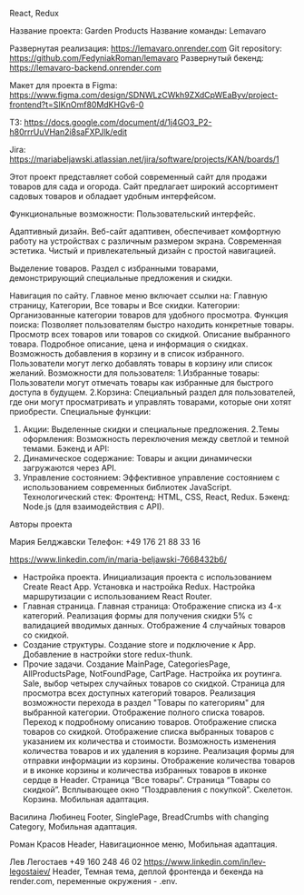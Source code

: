 React, Redux

Название проекта: Garden Products
Название команды: Lemavaro

Развернутая реализация: https://lemavaro.onrender.com
Git repository: https://github.com/FedyniakRoman/lemavaro
Развернутый бекенд: https://lemavaro-backend.onrender.com

Макет для проекта в Figma: https://www.figma.com/design/SDNWLzCWkh9ZXdCpWEaByv/project-frontend?t=SIKnOmf80MdKHGv6-0

 ТЗ: https://docs.google.com/document/d/1j4GO3_P2-h80rrrUuVHan2i8saFXPJlk/edit

Jira:
https://mariabeljawski.atlassian.net/jira/software/projects/KAN/boards/1


Этот проект представляет собой современный сайт для продажи товаров для сада и огорода. Сайт предлагает широкий ассортимент садовых товаров и обладает удобным интерфейсом.

Функциональные возможности:
Пользовательский интерфейс.

Адаптивный дизайн.
Веб-сайт адаптивен, обеспечивает комфортную работу на устройствах с различным размером экрана.
Современная эстетика.
Чистый и привлекательный дизайн с простой навигацией.

Выделение товаров.
Раздел с избранными товарами, демонстрирующий специальные предложения и скидки.

Навигация по сайту.
Главное меню включает ссылки на: Главную страницу, Категории, Все товары и Все скидки.
Категории: Организованные категории товаров для удобного просмотра.
Функция поиска: Позволяет пользователям быстро находить конкретные товары.
Просмотр всех товаров или товаров со скидкой.
Описание выбранного товара.
Подробное описание, цена и информация о скидках.
Возможность добавления в корзину и в список избранного.
Пользователи могут легко добавлять товары в корзину или список желаний.
Возможности для пользователя: 1.Избранные товары: Пользователи могут отмечать товары как избранные для быстрого доступа в будущем. 2.Корзина: Специальный раздел для пользователей, где они могут просматривать и управлять товарами, которые они хотят приобрести.
Специальные функции:
1. Акции: Выделенные скидки и специальные предложения.
2.Темы оформления: Возможность переключения между светлой и темной темами.
Бэкенд и API:
3. Динамическое содержание: Товары и акции динамически загружаются через API.
4. Управление состоянием: Эффективное управление состоянием с использованием современных библиотек JavaScript.
Технологический стек: Фронтенд: HTML, CSS, React, Redux.
Бэкенд: Node.js (для взаимодействия с API).


Авторы проекта

Мария Белджавски
Телефон: +49 176 21 88 33 16

https://www.linkedin.com/in/maria-beljawski-7668432b6/

- Настройка проекта. Инициализация проекта с использованием Create React App. Установка и настройка Redux. Настройка маршрутизации с использованием React Router.
- Главная страница. Главная страница: Отображение списка из 4-х категорий. Реализация формы для получения скидки 5% с валидацией вводимых данных. Отображение 4 случайных товаров со скидкой.
- Создание структуры. Создание store и подключение к App. Добавление в настройки store redux-thunk.
- Прочие задачи. Создание MainPage, CategoriesPage, AllProductsPage, NotFoundPage, CartPage. Настройка их роутинга. Sale, выбор четырех случайных товаров со скидкой. Страница для просмотра всех доступных категорий товаров. Реализация возможности перехода в раздел "Товары по категориям" для выбранной категории. Отображение полного списка товаров. Переход к подробному описанию товаров. Отображение списка товаров со скидкой. Отображение списка выбранных товаров с указанием их количества и стоимости. Возможность изменения количества товаров и их удаления в корзине. Реализация формы для отправки информации из корзины. Отображение количества товаров и в иконке корзины и количества избранных товаров в иконке сердце в Header. Страница “Все товары”. Страница “Товары со скидкой”.  Всплывающее окно “Поздравления с покупкой”. Скелетон. Корзина. Мобильная адаптация.


Василина Любинец
Footer, SinglePage, BreadCrumbs with changing Category, Мобильная адаптация.

Роман Красов
Header, Навигационное меню, Мобильная адаптация.




Лев Легостаев
+49 160 248 46 02
https://www.linkedin.com/in/lev-legostaiev/
Header, Темная тема, деплой фронтенда и бекенда на render.com, переменные окружения - .env.
